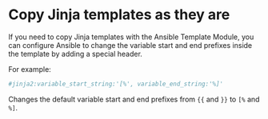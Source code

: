 # Copy Jinja templates as they are

If you need to copy Jinja templates with the Ansible Template Module, you can
configure Ansible to change the variable start and end prefixes inside the
template by adding a special header.

For example:

```yaml
#jinja2:variable_start_string:'[%', variable_end_string:'%]'
```

Changes the default variable start and end prefixes from `{{` and `}}` to `[%`
and `%]`.
